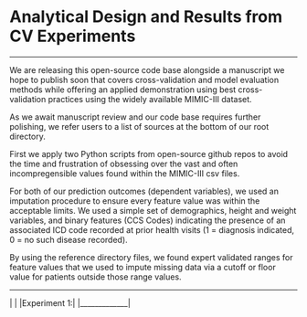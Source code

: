 # Analytical Design and Results from CV Experiments
___

We are releasing this open-source code base alongside a manuscript we hope to publish soon that covers cross-validation and model evaluation methods while offering an applied demonstration using best cross-validation practices using the widely available MIMIC-III dataset. <br>

As we await manuscript review and our code base requires further polishing, we refer users to a list of sources at the bottom of our root directory.

First we apply two Python scripts from open-source github repos to avoid the time and frustration of obsessing over the vast and often incompregensible values found within the MIMIC-III csv files.

For both of our prediction outcomes (dependent variables), we used an imputation procedure to ensure every feature value was within the acceptable limits. We used a simple set of demographics, height and weight variables, and binary features (CCS Codes) indicating the presence of an associated ICD code recorded at prior health visits (1 = diagnosis indicated, 0 = no such disease recorded).  

By using the reference directory files, we found expert validated ranges for feature values that we used to impute missing data via a cutoff or floor value for patients outside those range values.
_______________
|             |
|Experiment 1:|
|_____________|
